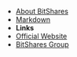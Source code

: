- [About BitShares](/)
- [Markdown](markdown)
- **Links**
- [Official Website](https://bitshares.github.io)
- [BitShares Group](https://www.bitsharesgroup.org)
